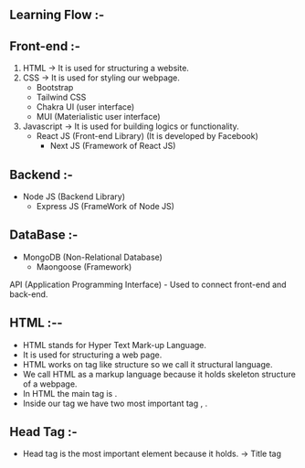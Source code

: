 Learning Flow :-
-----------------

Front-end :-
--------------

1. HTML -> It is used for structuring a website.
2. CSS -> It is used for styling our webpage.
    - Bootstrap
    - Tailwind CSS
    - Chakra UI (user interface)
    - MUI (Materialistic user interface)
3. Javascript -> It is used for building logics or functionality.
    - React JS (Front-end Library) (It is developed by Facebook)
        - Next JS (Framework of React JS)

Backend :-
------------

- Node JS (Backend Library)
    - Express JS (FrameWork of Node JS)

DataBase :-
------------

- MongoDB (Non-Relational Database)
    - Maongoose (Framework)

API (Application Programming Interface) - Used to connect front-end and back-end.

HTML :--
-----------

- HTML stands for Hyper Text Mark-up Language.
- It is used for structuring a web page.
- HTML works on tag like structure so we call it structural language.
- We call HTML as a markup language because it holds skeleton structure of a webpage.
- In HTML the main tag is <html>.
- Inside our <html> tag we have two most important tag <head>, <body>.

Head Tag :-
-----------

- Head tag is the most important element because it holds.
    -> Title tag <title> - title of a web page.
    -> Meta Element - It is used for some responsive part.
    -> Style sheets or css link - we can attached css or other css file inside the head tag.

Body Tag :-
------------

- Body tag is our another important element for holding whole structure of webpage.

Heading :-
-----------

- As of our normal heading , html gives us a heading like structure to create our website heading.
- There are 6 types of html heading are present starting from <h1> to <h6>.
- h1 is the bigger heading and h6 is the smaller heading.

Paragraph :-
------------

- in paragraph , we maintion our whole description of that heading.
- paragraph is denoted by the symbol <p>

Break Tag :-
------------

- break tag is denoted by the symbol <br>
- it is a single tag.
- it is used to break the line and starting a new line.

HR tag :-
---------

- HR tag means horizontal line & it is denoted by the symbol <hr>
- it is used for creating a horizontal line.

HTML Formatting :-
-------------------

- We are using html formatting for properly format our data depending on the text.
- There are 10 types of formatting are present in HTML.
    1. <b> -> bold the text
    2. <i> -> italic the text
    3. <em> -> emphasized the text
    4. <small> -> smaller the text
    5. <mark> -> marking the text \ highlight the text
    6. <ins> -> insert the text
    7. <del> -> delete the text
    8. <strong> -> stronger the text
    9. <sub> -> subscript the text
    10. <sup> -> superscript the text

Image Tag :-
-------------

- As per our normal image, html provide a <img> tag to insert our image in web pages.
- <img> is a single tag.
- inside image tag we have out attributes to represent image properties in a better form.
- inside <img> tag we have
    -> src - for inserting source / address of image.
    -> alt - alternative text for img tag
    -> height - image height
    -> width - image width
- These are attributes of img tag.

Anchor Tag:-
------------

- We use anchor tag for inserting outside links to our webpages.
- anchor tag is denoted by the symbol <a>.
- In anchor tag we have attributes like -
    -> href (hyper reference) - reference a poing or a page to another page.
    -> target - 
        _self (open the outside page to the page itself )
        _blank (open a outside link to create a new tab)

Table Tag :-
-------------

- As per our normal table, html also provide table like structure for webpages.
- the main tag of html table is <table> tag.
- html table is row wise structuring.
- inside <table> tag, we have
    --> <tr> - table row
    --> <td> - table data
    --> <th> - table Heading

HTML list :-
-------------

- As per our normal list,  html also provide a list where we store elements in a proper form on webpage.
- List are 2 types....
    1. Ordered List (ol) - For storing data we use <li> - list item
    2. Unordered List (ul) - For storing data we use <li> -list item
    3. Description List (dl) - For storing data we use <dd> - description data, <dt> - description term.

Github :-

- Github is a open-source, version control system where we can store our codes, we can see other developers code & we can build a project by collaboration other peoples.

HTML Form :-
-------------

- As per our normal form or google form, html also provide a form like structure for to design our web page.
- The main element of the html form is <form> tag.
- Inside <form> tag we have 2 important element like:- <label> and <inputs> tags.
- Some important input types like :-
    1. <input type="text"> 
    2. <input type="email"> 
    3. <input type="password"> 
    4. <input type="checkbox"> 
    5. <input type="radio"> 
    6. <input type="range"> 
    7. <input type="search"> 
    8. <input type="button"> 
    9. <input type="color"> 
    10. <input type="date"> 
    11. <input type="time">
    12. <input type="file"> 
    13. <input type="image"> 
    14. <input type="number"> 
    15. <input type="url"> 
    16. <input type="tel"> 
    
HTML Block level element & inline element :-

1. Block level Element :-

- A block level element always starts with a newline.
- It takes full width as per the device size.
- It helps mostly for the designing purpose for design the specific part of a web page.
- Commonly used block level elements are :-
    <p>, <div>, <header>, <footer>, <navbar>, <section>, <main>, <table>, <form>, etc..

2. Inline Level Element :-

- It does not start with a new line.
- It takes space as muchas it necessary.
- Some important inline elements are <span>, <a> etc,..
    